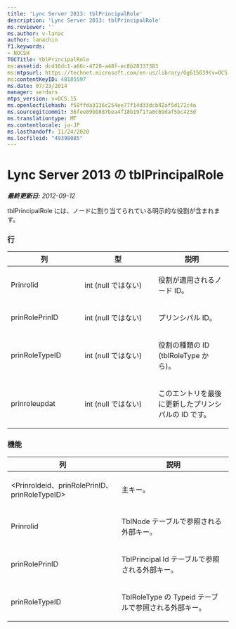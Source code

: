```yaml
---
title: 'Lync Server 2013: tblPrincipalRole'
description: 'Lync Server 2013: tblPrincipalRole'
ms.reviewer: ''
ms.author: v-lanac
author: lanachin
f1.keywords:
- NOCSH
TOCTitle: tblPrincipalRole
ms:assetid: dcd16dc1-a66c-4720-a48f-ec8b28337383
ms:mtpsurl: https://technet.microsoft.com/en-us/library/Gg615039(v=OCS.15)
ms:contentKeyID: 48185597
ms.date: 07/23/2014
manager: serdars
mtps_version: v=OCS.15
ms.openlocfilehash: f58ffda3136c254ee77f14d33dcb42af5d172c4a
ms.sourcegitcommit: 36fee89bb887bea4f18b19f17a8c69daf5bc423d
ms.translationtype: MT
ms.contentlocale: ja-JP
ms.lasthandoff: 11/24/2020
ms.locfileid: "49398085"
---
```

# <a name="tblprincipalrole-in-lync-server-2013"></a>Lync Server 2013 の tblPrincipalRole

<div data-xmlns="http://www.w3.org/1999/xhtml">

<div class="topic" data-xmlns="http://www.w3.org/1999/xhtml" data-msxsl="urn:schemas-microsoft-com:xslt" data-cs="https://msdn.microsoft.com/">

<div data-asp="https://msdn2.microsoft.com/asp">



</div>

<div id="mainSection">

<div id="mainBody">

<span> </span>

_**最終更新日:** 2012-09-12_

tblPrincipalRole には、ノードに割り当てられている明示的な役割が含まれます。

### <a name="columns"></a>行

<table>
<colgroup>
<col style="width: 33%" />
<col style="width: 33%" />
<col style="width: 33%" />
</colgroup>
<thead>
<tr class="header">
<th>列</th>
<th>型</th>
<th>説明</th>
</tr>
</thead>
<tbody>
<tr class="odd">
<td><p>Prinrolid</p></td>
<td><p>int (null ではない)</p></td>
<td><p>役割が適用されるノード ID。</p></td>
</tr>
<tr class="even">
<td><p>prinRolePrinID</p></td>
<td><p>int (null ではない)</p></td>
<td><p>プリンシパル ID。</p></td>
</tr>
<tr class="odd">
<td><p>prinRoleTypeID</p></td>
<td><p>int (null ではない)</p></td>
<td><p>役割の種類の ID (tblRoleType から)。</p></td>
</tr>
<tr class="even">
<td><p>prinroleupdat</p></td>
<td><p>int (null ではない)</p></td>
<td><p>このエントリを最後に更新したプリンシパルの ID です。</p></td>
</tr>
</tbody>
</table>


### <a name="keys"></a>機能

<table>
<colgroup>
<col style="width: 50%" />
<col style="width: 50%" />
</colgroup>
<thead>
<tr class="header">
<th>列</th>
<th>説明</th>
</tr>
</thead>
<tbody>
<tr class="odd">
<td><p>&lt;Prinroldeid、prinRolePrinID、prinRoleTypeID&gt;</p></td>
<td><p>主キー。</p></td>
</tr>
<tr class="even">
<td><p>Prinrolid</p></td>
<td><p>TblNode テーブルで参照される外部キー。</p></td>
</tr>
<tr class="odd">
<td><p>prinRolePrinID</p></td>
<td><p>TblPrincipal Id テーブルで参照される外部キー。</p></td>
</tr>
<tr class="even">
<td><p>prinRoleTypeID</p></td>
<td><p>TblRoleType の Typeid テーブルで参照される外部キー。</p></td>
</tr>
</tbody>
</table>


</div>

<span> </span>

</div>

</div>

</div>

